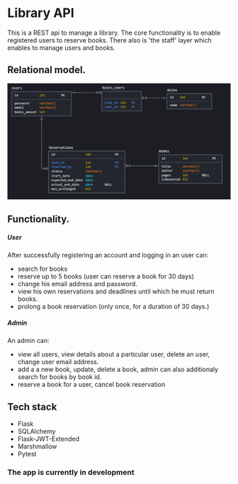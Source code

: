 # Library API
This is a REST api to manage a library. The core functionality is to enable registered users to reserve books. There also is 'the staff' layer which enables to manage users and books.

## Relational model.
![alt text](https://github.com/Suijn/Library/blob/master/diagram_erd.PNG?raw=true)

## Functionality.
##### User 
After successfully registering an account and logging in an user can:
- search for books
- reserve up to 5 books (user can reserve a book for 30 days)
- change his email address and password.
- view his own reservations and deadlines until which he must return books.
- prolong a book reservation (only once, for a duration of 30 days.)
##### Admin
An admin can:
- view all users, view details about a particular user, delete an user, change user email address.
- add a a new book, update, delete a book, admin can also additionaly search for books by book id.
- reserve a book for a user, cancel book reservation

## Tech stack
- Flask
- SQLAlchemy
- Flask-JWT-Extended
- Marshmallow
- Pytest

### The app is currently in development

